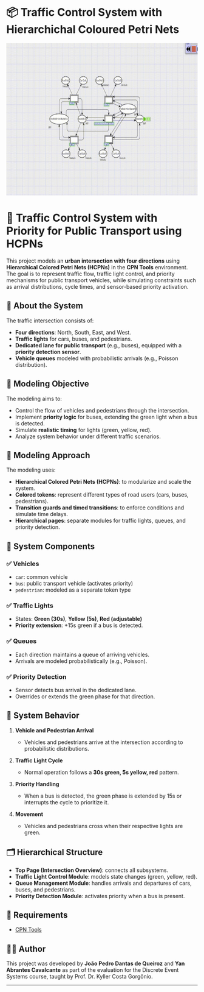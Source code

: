 # 📦 Traffic Control System with Hierarchichal Coloured Petri Nets
<p align = "center">  
<img src="sed_proj2_9s.gif" height="400"  />  
</p>  

# 🚦 Traffic Control System with Priority for Public Transport using HCPNs  

This project models an **urban intersection with four directions** using **Hierarchical Colored Petri Nets (HCPNs)** in the **CPN Tools** environment. The goal is to represent traffic flow, traffic light control, and priority mechanisms for public transport vehicles, while simulating constraints such as arrival distributions, cycle times, and sensor-based priority activation.  

## 🔧 About the System  

The traffic intersection consists of:  
- **Four directions**: North, South, East, and West.  
- **Traffic lights** for cars, buses, and pedestrians.  
- **Dedicated lane for public transport** (e.g., buses), equipped with a **priority detection sensor**.  
- **Vehicle queues** modeled with probabilistic arrivals (e.g., Poisson distribution).  

## 🎯 Modeling Objective  

The modeling aims to:  
- Control the flow of vehicles and pedestrians through the intersection.  
- Implement **priority logic** for buses, extending the green light when a bus is detected.  
- Simulate **realistic timing** for lights (green, yellow, red).  
- Analyze system behavior under different traffic scenarios.  

## 🧠 Modeling Approach  

The modeling uses:  
- **Hierarchical Colored Petri Nets (HCPNs)**: to modularize and scale the system.  
- **Colored tokens**: represent different types of road users (cars, buses, pedestrians).  
- **Transition guards and timed transitions**: to enforce conditions and simulate time delays.  
- **Hierarchical pages**: separate modules for traffic lights, queues, and priority detection.  

## 🧩 System Components  

### ✅ Vehicles  
- `car`: common vehicle  
- `bus`: public transport vehicle (activates priority)  
- `pedestrian`: modeled as a separate token type  

### ✅ Traffic Lights  
- States: **Green (30s)**, **Yellow (5s)**, **Red (adjustable)**  
- **Priority extension**: +15s green if a bus is detected.  

### ✅ Queues  
- Each direction maintains a queue of arriving vehicles.  
- Arrivals are modeled probabilistically (e.g., Poisson).  

### ✅ Priority Detection  
- Sensor detects bus arrival in the dedicated lane.  
- Overrides or extends the green phase for that direction.  

## 📌 System Behavior  

1. **Vehicle and Pedestrian Arrival**  
   - Vehicles and pedestrians arrive at the intersection according to probabilistic distributions.  

2. **Traffic Light Cycle**  
   - Normal operation follows a **30s green, 5s yellow, red** pattern.  

3. **Priority Handling**  
   - When a bus is detected, the green phase is extended by 15s or interrupts the cycle to prioritize it.  

4. **Movement**  
   - Vehicles and pedestrians cross when their respective lights are green.  

## 🗂️ Hierarchical Structure  

- **Top Page (Intersection Overview)**: connects all subsystems.  
- **Traffic Light Control Module**: models state changes (green, yellow, red).  
- **Queue Management Module**: handles arrivals and departures of cars, buses, and pedestrians.  
- **Priority Detection Module**: activates priority when a bus is present.

## 🚀 Requirements  

- [CPN Tools](https://cpntools.org/) 



## 👨‍🔬 Author  

This project was developed by **João Pedro Dantas de Queiroz** and **Yan Abrantes Cavalcante** as part of the evaluation for the Discrete Event Systems course, taught by Prof. Dr. Kyller Costa Gorgônio.  

---
